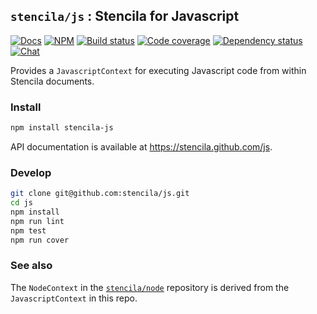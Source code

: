 ## `stencila/js` : Stencila for Javascript

[![Docs](https://img.shields.io/badge/docs-API-blue.svg)](https://stencila.github.com/js)
[![NPM](http://img.shields.io/npm/v/stencila-js.svg?style=flat)](https://www.npmjs.com/package/stencila-js)
[![Build status](https://travis-ci.org/stencila/js.svg?branch=master)](https://travis-ci.org/stencila/js)
[![Code coverage](https://codecov.io/gh/stencila/js/branch/master/graph/badge.svg)](https://codecov.io/gh/stencila/js)
[![Dependency status](https://david-dm.org/stencila/js.svg)](https://david-dm.org/stencila/js)
[![Chat](https://badges.gitter.im/stencila/stencila.svg)](https://gitter.im/stencila/stencila)

Provides a `JavascriptContext` for executing Javascript code from within Stencila documents.

### Install

```bash
npm install stencila-js
```

API documentation is available at https://stencila.github.com/js.

### Develop

```bash
git clone git@github.com:stencila/js.git
cd js
npm install
npm run lint
npm test
npm run cover
```

### See also

The `NodeContext` in the [`stencila/node`](https://github.com/stencila/node) repository is derived from the `JavascriptContext` in this repo.

